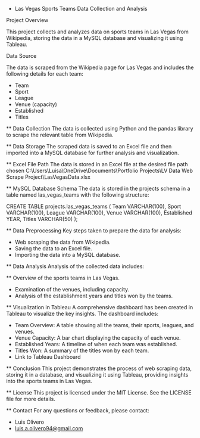 * Las Vegas Sports Teams Data Collection and Analysis

Project Overview

This project collects and analyzes data on sports teams in Las Vegas from Wikipedia, storing the data in a MySQL database and visualizing it using Tableau.

Data Source

The data is scraped from the Wikipedia page for Las Vegas and includes the following details for each team:

- Team
- Sport
- League
- Venue (capacity)
- Established
- Titles

** Data Collection
The data is collected using Python and the pandas library to scrape the relevant table from Wikipedia.

** Data Storage
The scraped data is saved to an Excel file and then imported into a MySQL database for further analysis and visualization.

** Excel File Path
The data is stored in an Excel file at the desired file path chosen
C:\Users\Luisa\OneDrive\Documents\Portfolio Projects\LV Data Web Scrape Project\LasVegasData.xlsx

** MySQL Database Schema
The data is stored in the projects schema in a table named las_vegas_teams with the following structure:

CREATE TABLE projects.las_vegas_teams (
    Team VARCHAR(100),
    Sport VARCHAR(100),
    League VARCHAR(100),
    Venue VARCHAR(100),
    Established YEAR,
    Titles VARCHAR(50)
);

** Data Preprocessing
Key steps taken to prepare the data for analysis:

- Web scraping the data from Wikipedia.
- Saving the data to an Excel file.
- Importing the data into a MySQL database.

** Data Analysis
Analysis of the collected data includes:

** Overview of the sports teams in Las Vegas.
- Examination of the venues, including capacity.
- Analysis of the establishment years and titles won by the teams.

** Visualization in Tableau
A comprehensive dashboard has been created in Tableau to visualize the key insights. The dashboard includes:

- Team Overview: A table showing all the teams, their sports, leagues, and venues.
- Venue Capacity: A bar chart displaying the capacity of each venue.
- Established Years: A timeline of when each team was established.
- Titles Won: A summary of the titles won by each team.
- Link to Tableau Dashboard

** Conclusion
This project demonstrates the process of web scraping data, storing it in a database, and visualizing it using Tableau, providing insights into the sports teams in Las Vegas.

** License
This project is licensed under the MIT License. See the LICENSE file for more details.

** Contact
For any questions or feedback, please contact:
- Luis Olivero
- luis.a.olivero94@gmail.com
